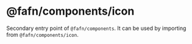 # @fafn/components/icon

Secondary entry point of `@fafn/components`. It can be used by importing from `@fafn/components/icon`.
